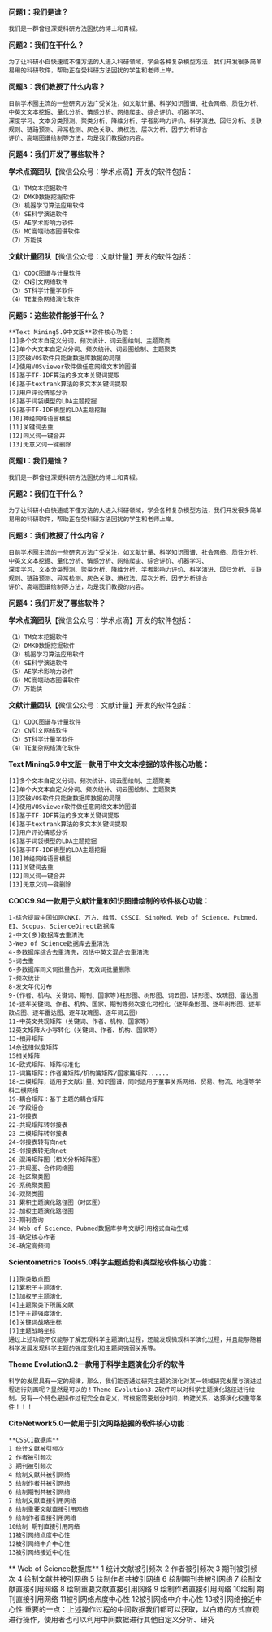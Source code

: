 **问题1：我们是谁？**

    我们是一群曾经深受科研方法困扰的博士和青椒。

**问题2：我们在干什么？**

    为了让科研小白快速或不懂方法的人进入科研领域，学会各种复杂模型方法，我们开发很多简单易用的科研软件，帮助正在受科研方法困扰的学生和老师上岸。

**问题3：我们教授了什么内容？**

    目前学术圈主流的一些研究方法广受关注，如文献计量、科学知识图谱、社会网络、质性分析、中英文文本挖掘、量化分析、情感分析、网络爬虫、综合评价、机器学习、
    深度学习、文本分类预测、聚类分析、降维分析、学者影响力评价、科学演进、回归分析、关联规则、链路预测、异常检测、灰色关联、熵权法、层次分析、因子分析综合
    评价、高端图谱绘制等方法，均是我们教授的内容。

**问题4：我们开发了哪些软件？**

**学术点滴团队**【微信公众号：学术点滴】开发的软件包括：

    （1）TM文本挖掘软件
    （2）DMKD数据挖掘软件
    （3）机器学习算法应用软件
    （4）SE科学演进软件
    （5）AE学术影响力软件
    （6）MC高端动态图谱软件
    （7）万能侠

**文献计量团队**【微信公众号：文献计量】开发的软件包括：

    （1）COOC图谱与计量软件
    （2）CN引文网络软件
    （3）ST科学计量学软件
    （4）TE复杂网络演化软件

**问题5：这些软件能够干什么？**
    
    **Text Mining5.9中文版**软件核心功能：
    [1]多个文本自定义分词、频次统计、词云图绘制、主题聚类
    [2]单个大文本自定义分词、频次统计、词云图绘制、主题聚类
    [3]突破VOS软件只能做数据库数据的局限
    [4]使用VOSviewer软件做任意网络文本的图谱 
    [5]基于TF-IDF算法的多文本关键词提取
    [6]基于textrank算法的多文本关键词提取
    [7]用户评论情感分析
    [8]基于词袋模型的LDA主题挖掘
    [9]基于TF-IDF模型的LDA主题挖掘
    [10]神经网络语言模型
    [11]关键词去重
    [12]同义词一键合并
    [13]无意义词一键删除
    

**问题1：我们是谁？**

    我们是一群曾经深受科研方法困扰的博士和青椒。

**问题2：我们在干什么？**

    为了让科研小白快速或不懂方法的人进入科研领域，学会各种复杂模型方法，我们开发很多简单易用的科研软件，帮助正在受科研方法困扰的学生和老师上岸。

**问题3：我们教授了什么内容？**

    目前学术圈主流的一些研究方法广受关注，如文献计量、科学知识图谱、社会网络、质性分析、中英文文本挖掘、量化分析、情感分析、网络爬虫、综合评价、机器学习、
    深度学习、文本分类预测、聚类分析、降维分析、学者影响力评价、科学演进、回归分析、关联规则、链路预测、异常检测、灰色关联、熵权法、层次分析、因子分析综合
    评价、高端图谱绘制等方法，均是我们教授的内容。

**问题4：我们开发了哪些软件？**

**学术点滴团队**【微信公众号：学术点滴】开发的软件包括：

    （1）TM文本挖掘软件
    （2）DMKD数据挖掘软件
    （3）机器学习算法应用软件
    （4）SE科学演进软件
    （5）AE学术影响力软件
    （6）MC高端动态图谱软件
    （7）万能侠

**文献计量团队**【微信公众号：文献计量】开发的软件包括：

    （1）COOC图谱与计量软件
    （2）CN引文网络软件
    （3）ST科学计量学软件
    （4）TE复杂网络演化软件

**Text Mining5.9中文版一款用于中文文本挖掘的软件核心功能：**

    [1]多个文本自定义分词、频次统计、词云图绘制、主题聚类
    [2]单个大文本自定义分词、频次统计、词云图绘制、主题聚类
    [3]突破VOS软件只能做数据库数据的局限
    [4]使用VOSviewer软件做任意网络文本的图谱 
    [5]基于TF-IDF算法的多文本关键词提取
    [6]基于textrank算法的多文本关键词提取
    [7]用户评论情感分析
    [8]基于词袋模型的LDA主题挖掘
    [9]基于TF-IDF模型的LDA主题挖掘
    [10]神经网络语言模型
    [11]关键词去重
    [12]同义词一键合并
    [13]无意义词一键删除
    
**COOC9.94一款用于文献计量和知识图谱绘制的软件核心功能：**
    
    1-综合提取中国知网CNKI、万方、维普、CSSCI、SinoMed、Web of Science、Pubmed、EI、Scopus、ScienceDirect数据库
    2-中文(多)数据库去重清洗
    3-Web of Science数据库去重清洗
    4-多数据库综合去重清洗，包括中英文混合去重清洗
    5-词去重
    6-多数据库同义词批量合并，无效词批量删除
    7-频次统计
    8-发文年代分布
    9-(作者、机构、关键词、期刊、国家等)柱形图、树形图、词云图、饼形图、玫瑰图、雷达图
    10-逐年关键词、作者、机构、国家、期刊等频次变化可视化（逐年条形图、逐年树形图、逐年散点图、逐年雷达图、逐年玫瑰图、逐年词云图）
    11-中英文共现矩阵（关键词、作者、机构、国家等）
    12英文矩阵大小写转化（关键词、作者、机构、国家等）
    13-相异矩阵
    14余弦相似度矩阵
    15相关矩阵
    16-欧式矩阵、矩阵标准化
    17-词篇矩阵：作者篇矩阵/机构篇矩阵/国家篇矩阵......
    18-二模矩阵，适用于文献计量、知识图谱，同时适用于董事关系网络、贸易、物流、地理等学科二模网络
    19-耦合矩阵：基于主题的耦合矩阵
    20-字段组合
    21-邻接表
    22-共现矩阵转邻接表
    23-二模矩阵转邻接表
    24-邻接表转有向net
    25-邻接表转无向net
    26-混淆矩阵图（相关分析矩阵图）
    27-共现图、合作网络图
    28-社区聚类图
    29-系统聚类图
    30-双聚类图
    31-累积主题演化路径图（时区图）
    32-加权主题演化路径图
    33-期刊查询
    34-Web of Science、Pubmed数据库参考文献引用格式自动生成
    35-确定核心作者
    36-确定高频词
    
**Scientometrics Tools5.0科学主题趋势和类型挖软件核心功能：**

    [1]聚类散点图
    [2]累积子主题演化
    [3]加权子主题演化
    [4]主题聚类下所属文献
    [5]子主题强度演化
    [6]关键词战略坐标
    [7]主题战略坐标
    通过上述功能不仅能够了解宏观科学主题演化过程，还能发现微观科学演化过程，并且能够随着科学发展发现科学主题的强度变化和主题间强弱关系等。

**Theme Evolution3.2一款用于科学主题演化分析的软件**

    科学的发展具有一定的规律，那么，我们能否通过研究主题的演化对某一领域研究发展与演进过程进行刻画呢？显然是可以的！Theme Evolution3.2软件可以对科学主题演化路径进行绘制。另有一个特色是操作过程完全自定义，可根据需要划分时间，构建关系，选择演化权重等条件！！！
   
**CiteNetwork5.0一款用于引文网路挖掘的软件核心功能：**

    **CSSCI数据库**
    1 统计文献被引频次
    2 作者被引频次
    3 期刊被引频次
    4 绘制文献共被引网络
    5 绘制作者共被引网络
    6 绘制期刊共被引网络
    7 绘制文献直接引用网络
    8 绘制重要文献直接引用网络
    9 绘制作者直接引用网络
    10绘制 期刊直接引用网络
    11被引网络点度中心性
    12被引网络中介中心性
    13被引网络接近中心性
   ** Web of Science数据库**
    1 统计文献被引频次
    2 作者被引频次
    3 期刊被引频次
    4 绘制文献共被引网络
    5 绘制作者共被引网络
    6 绘制期刊共被引网络
    7 绘制文献直接引用网络
    8 绘制重要文献直接引用网络
    9 绘制作者直接引用网络
    10绘制 期刊直接引用网络
    11被引网络点度中心性
    12被引网络中介中心性
    13被引网络接近中心性
    重要的一点：上述操作过程的中间数据我们都可以获取，以白箱的方式直观进行操作，使用者也可以利用中间数据进行其他自定义分析、研究

